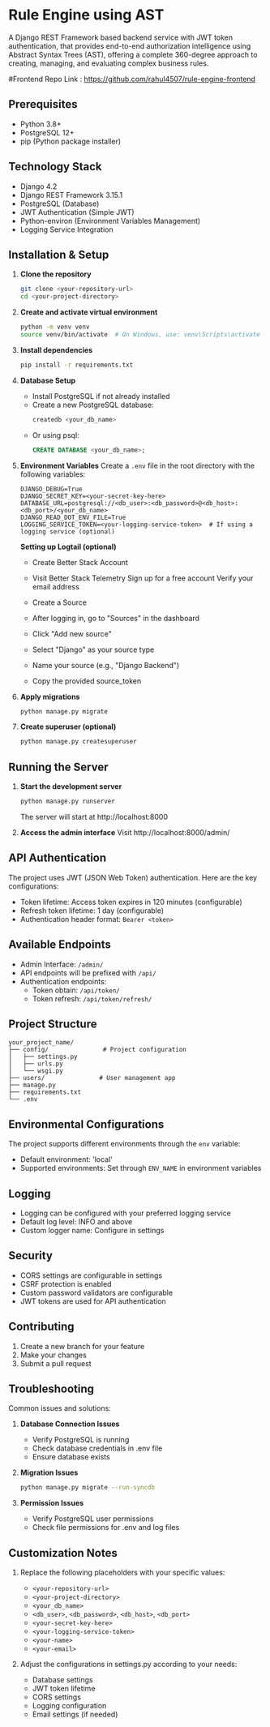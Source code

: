 # Rule Engine using AST

A Django REST Framework based backend service with JWT token authentication, that provides end-to-end authorization intelligence using Abstract Syntax Trees (AST), offering a complete 360-degree approach to creating, managing, and evaluating complex business rules.

#Frontend Repo Link : https://github.com/rahul4507/rule-engine-frontend
## Prerequisites

- Python 3.8+
- PostgreSQL 12+
- pip (Python package installer)

## Technology Stack

- Django 4.2
- Django REST Framework 3.15.1
- PostgreSQL (Database)
- JWT Authentication (Simple JWT)
- Python-environ (Environment Variables Management)
- Logging Service Integration

## Installation & Setup

1. **Clone the repository**
   ```bash
   git clone <your-repository-url>
   cd <your-project-directory>
   ```

2. **Create and activate virtual environment**
   ```bash
   python -m venv venv
   source venv/bin/activate  # On Windows, use: venv\Scripts\activate
   ```

3. **Install dependencies**
   ```bash
   pip install -r requirements.txt
   ```

4. **Database Setup**
   - Install PostgreSQL if not already installed
   - Create a new PostgreSQL database:
     ```bash
     createdb <your_db_name>
     ```
   - Or using psql:
     ```sql
     CREATE DATABASE <your_db_name>;
     ```

5. **Environment Variables**
   Create a `.env` file in the root directory with the following variables:
   ```env
   DJANGO_DEBUG=True
   DJANGO_SECRET_KEY=<your-secret-key-here>
   DATABASE_URL=postgresql://<db_user>:<db_password>@<db_host>:<db_port>/<your_db_name>
   DJANGO_READ_DOT_ENV_FILE=True
   LOGGING_SERVICE_TOKEN=<your-logging-service-token>  # If using a logging service (optional)
   ```
   **Setting up Logtail (optional)**
      - Create Better Stack Account
      - Visit Better Stack Telemetry Sign up for a free account Verify your email address

      - Create a Source
      - After logging in, go to "Sources" in the dashboard
      - Click "Add new source"
      - Select "Django" as your source type
      - Name your source (e.g., "Django Backend")
      - Copy the provided source_token
   
7. **Apply migrations**
   ```bash
   python manage.py migrate
   ```

8. **Create superuser (optional)**
   ```bash
   python manage.py createsuperuser
   ```

## Running the Server

1. **Start the development server**
   ```bash
   python manage.py runserver
   ```
   The server will start at http://localhost:8000

2. **Access the admin interface**
   Visit http://localhost:8000/admin/

## API Authentication

The project uses JWT (JSON Web Token) authentication. Here are the key configurations:

- Token lifetime: Access token expires in 120 minutes (configurable)
- Refresh token lifetime: 1 day (configurable)
- Authentication header format: `Bearer <token>`

## Available Endpoints

- Admin Interface: `/admin/`
- API endpoints will be prefixed with `/api/`
- Authentication endpoints:
  - Token obtain: `/api/token/`
  - Token refresh: `/api/token/refresh/`

## Project Structure

```
your_project_name/
├── config/               # Project configuration
│   ├── settings.py
│   ├── urls.py
│   └── wsgi.py
├── users/               # User management app
├── manage.py
├── requirements.txt
└── .env
```

## Environmental Configurations

The project supports different environments through the `env` variable:
- Default environment: 'local'
- Supported environments: Set through `ENV_NAME` in environment variables

## Logging

- Logging can be configured with your preferred logging service
- Default log level: INFO and above
- Custom logger name: Configure in settings

## Security

- CORS settings are configurable in settings
- CSRF protection is enabled
- Custom password validators are configurable
- JWT tokens are used for API authentication

## Contributing

1. Create a new branch for your feature
2. Make your changes
3. Submit a pull request

## Troubleshooting

Common issues and solutions:

1. **Database Connection Issues**
   - Verify PostgreSQL is running
   - Check database credentials in .env file
   - Ensure database exists

2. **Migration Issues**
   ```bash
   python manage.py migrate --run-syncdb
   ```

3. **Permission Issues**
   - Verify PostgreSQL user permissions
   - Check file permissions for .env and log files

## Customization Notes

1. Replace the following placeholders with your specific values:
   - `<your-repository-url>`
   - `<your-project-directory>`
   - `<your_db_name>`
   - `<db_user>`, `<db_password>`, `<db_host>`, `<db_port>`
   - `<your-secret-key-here>`
   - `<your-logging-service-token>`
   - `<your-name>`
   - `<your-email>`

2. Adjust the configurations in settings.py according to your needs:
   - Database settings
   - JWT token lifetime
   - CORS settings
   - Logging configuration
   - Email settings (if needed)
